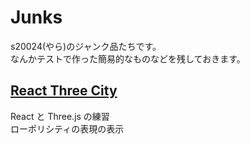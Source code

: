 # Junks

s20024(やら)のジャンク品たちです。  
なんかテストで作った簡易的なものなどを残しておきます。

## [React Three City](https://s20024.github.io/Junks/react-three-city)

React と Three.js の練習  
ローポリシティの表現の表示

